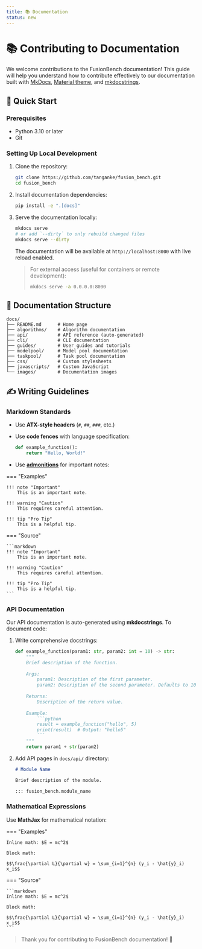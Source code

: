 ```yaml
---
title: 📚 Documentation
status: new
---
```

# 📚 Contributing to Documentation

We welcome contributions to the FusionBench documentation! This guide will help you understand how to contribute effectively to our documentation built with [MkDocs](https://www.mkdocs.org/), [Material theme](https://squidfunk.github.io/mkdocs-material/), and [mkdocstrings](https://mkdocstrings.github.io/python/).

## 🚀 Quick Start

### Prerequisites

- Python 3.10 or later
- Git

### Setting Up Local Development

1. Clone the repository:

    ```bash
    git clone https://github.com/tanganke/fusion_bench.git
    cd fusion_bench
    ```

2. Install documentation dependencies:

    ```bash
    pip install -e ".[docs]"
    ```

3. Serve the documentation locally:

    ```bash
    mkdocs serve
    # or add `--dirty` to only rebuild changed files
    mkdocs serve --dirty
    ```

    The documentation will be available at `http://localhost:8000` with live reload enabled.

    > For external access (useful for containers or remote development):
    >
    > ```bash
    > mkdocs serve -a 0.0.0.0:8000
    > ```

## 📁 Documentation Structure

```text
docs/
├── README.md      # Home page
├── algorithms/    # Algorithm documentation
├── api/           # API reference (auto-generated)
├── cli/           # CLI documentation
├── guides/        # User guides and tutorials
├── modelpool/     # Model pool documentation
├── taskpool/      # Task pool documentation
├── css/           # Custom stylesheets
├── javascripts/   # Custom JavaScript
└── images/        # Documentation images
```

## ✍️ Writing Guidelines

### Markdown Standards

- Use **ATX-style headers** (`#`, `##`, `###`, etc.)
- Use **code fences** with language specification:

    ```python
    def example_function():
        return "Hello, World!"
    ```

- Use [**admonitions**](https://squidfunk.github.io/mkdocs-material/reference/admonitions/) for important notes:

=== "Examples"

    !!! note "Important"
        This is an important note.
  
    !!! warning "Caution"
        This requires careful attention.
  
    !!! tip "Pro Tip"
        This is a helpful tip.

=== "Source"

    ```markdown
    !!! note "Important"
        This is an important note.
    
    !!! warning "Caution"
        This requires careful attention.
    
    !!! tip "Pro Tip"
        This is a helpful tip.
    ```

### API Documentation

Our API documentation is auto-generated using **mkdocstrings**. To document code:

1. Write comprehensive docstrings:

    ```python
    def example_function(param1: str, param2: int = 10) -> str:
        """
        Brief description of the function.
        
        Args:
            param1: Description of the first parameter.
            param2: Description of the second parameter. Defaults to 10.
        
        Returns:
            Description of the return value.
        
        Example:
            ```python
            result = example_function("hello", 5)
            print(result)  # Output: "hello5"
            ```
        """
        return param1 + str(param2)
    ```

2. Add API pages in `docs/api/` directory:

    ```markdown
    # Module Name
    
    Brief description of the module.
    
    ::: fusion_bench.module_name
    ```

### Mathematical Expressions

Use **MathJax** for mathematical notation:

=== "Examples"

    Inline math: $E = mc^2$

    Block math:
    
    $$\frac{\partial L}{\partial w} = \sum_{i=1}^{n} (y_i - \hat{y}_i) x_i$$

=== "Source"

    ```markdown
    Inline math: $E = mc^2$

    Block math:
    
    $$\frac{\partial L}{\partial w} = \sum_{i=1}^{n} (y_i - \hat{y}_i) x_i$$
    ```

> Thank you for contributing to FusionBench documentation! 🚀
